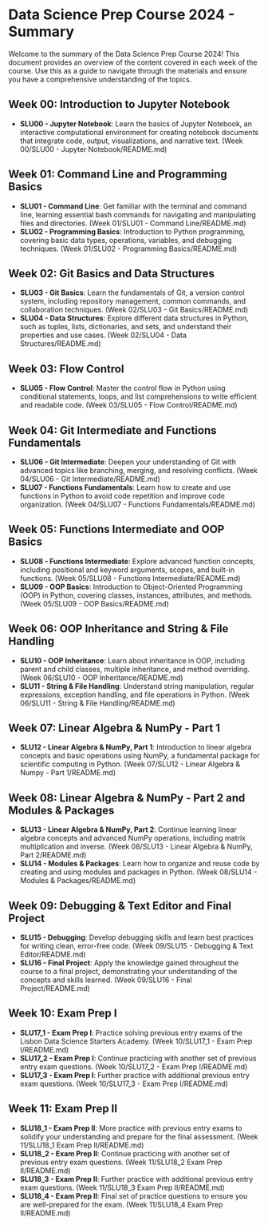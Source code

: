 # Data Science Prep Course 2024 - Summary

Welcome to the summary of the Data Science Prep Course 2024! This document provides an overview of the content covered in each week of the course. Use this as a guide to navigate through the materials and ensure you have a comprehensive understanding of the topics.

## Week 00: Introduction to Jupyter Notebook

* **SLU00 - Jupyter Notebook**: Learn the basics of Jupyter Notebook, an interactive computational environment for creating notebook documents that integrate code, output, visualizations, and narrative text. (Week 00/SLU00 - Jupyter Notebook/README.md)

## Week 01: Command Line and Programming Basics

* **SLU01 - Command Line**: Get familiar with the terminal and command line, learning essential bash commands for navigating and manipulating files and directories. (Week 01/SLU01 - Command Line/README.md)
* **SLU02 - Programming Basics**: Introduction to Python programming, covering basic data types, operations, variables, and debugging techniques. (Week 01/SLU02 - Programming Basics/README.md)

## Week 02: Git Basics and Data Structures

* **SLU03 - Git Basics**: Learn the fundamentals of Git, a version control system, including repository management, common commands, and collaboration techniques. (Week 02/SLU03 - Git Basics/README.md)
* **SLU04 - Data Structures**: Explore different data structures in Python, such as tuples, lists, dictionaries, and sets, and understand their properties and use cases. (Week 02/SLU04 - Data Structures/README.md)

## Week 03: Flow Control

* **SLU05 - Flow Control**: Master the control flow in Python using conditional statements, loops, and list comprehensions to write efficient and readable code. (Week 03/SLU05 - Flow Control/README.md)

## Week 04: Git Intermediate and Functions Fundamentals

* **SLU06 - Git Intermediate**: Deepen your understanding of Git with advanced topics like branching, merging, and resolving conflicts. (Week 04/SLU06 - Git Intermediate/README.md)
* **SLU07 - Functions Fundamentals**: Learn how to create and use functions in Python to avoid code repetition and improve code organization. (Week 04/SLU07 - Functions Fundamentals/README.md)

## Week 05: Functions Intermediate and OOP Basics

* **SLU08 - Functions Intermediate**: Explore advanced function concepts, including positional and keyword arguments, scopes, and built-in functions. (Week 05/SLU08 - Functions Intermediate/README.md)
* **SLU09 - OOP Basics**: Introduction to Object-Oriented Programming (OOP) in Python, covering classes, instances, attributes, and methods. (Week 05/SLU09 - OOP Basics/README.md)

## Week 06: OOP Inheritance and String & File Handling

* **SLU10 - OOP Inheritance**: Learn about inheritance in OOP, including parent and child classes, multiple inheritance, and method overriding. (Week 06/SLU10 - OOP Inheritance/README.md)
* **SLU11 - String & File Handling**: Understand string manipulation, regular expressions, exception handling, and file operations in Python. (Week 06/SLU11 - String & File Handling/README.md)

## Week 07: Linear Algebra & NumPy - Part 1

* **SLU12 - Linear Algebra & NumPy, Part 1**: Introduction to linear algebra concepts and basic operations using NumPy, a fundamental package for scientific computing in Python. (Week 07/SLU12 - Linear Algebra & Numpy - Part 1/README.md)

## Week 08: Linear Algebra & NumPy - Part 2 and Modules & Packages

* **SLU13 - Linear Algebra & NumPy, Part 2**: Continue learning linear algebra concepts and advanced NumPy operations, including matrix multiplication and inverse. (Week 08/SLU13 - Linear Algebra & NumPy, Part 2/README.md)
* **SLU14 - Modules & Packages**: Learn how to organize and reuse code by creating and using modules and packages in Python. (Week 08/SLU14 - Modules & Packages/README.md)

## Week 09: Debugging & Text Editor and Final Project

* **SLU15 - Debugging**: Develop debugging skills and learn best practices for writing clean, error-free code. (Week 09/SLU15 - Debugging & Text Editor/README.md)
* **SLU16 - Final Project**: Apply the knowledge gained throughout the course to a final project, demonstrating your understanding of the concepts and skills learned. (Week 09/SLU16 - Final Project/README.md)

## Week 10: Exam Prep I

* **SLU17_1 - Exam Prep I**: Practice solving previous entry exams of the Lisbon Data Science Starters Academy. (Week 10/SLU17_1 - Exam Prep I/README.md)
* **SLU17_2 - Exam Prep I**: Continue practicing with another set of previous entry exam questions. (Week 10/SLU17_2 - Exam Prep I/README.md)
* **SLU17_3 - Exam Prep I**: Further practice with additional previous entry exam questions. (Week 10/SLU17_3 - Exam Prep I/README.md)

## Week 11: Exam Prep II

* **SLU18_1 - Exam Prep II**: More practice with previous entry exams to solidify your understanding and prepare for the final assessment. (Week 11/SLU18_1 Exam Prep II/README.md)
* **SLU18_2 - Exam Prep II**: Continue practicing with another set of previous entry exam questions. (Week 11/SLU18_2 Exam Prep II/README.md)
* **SLU18_3 - Exam Prep II**: Further practice with additional previous entry exam questions. (Week 11/SLU18_3 Exam Prep II/README.md)
* **SLU18_4 - Exam Prep II**: Final set of practice questions to ensure you are well-prepared for the exam. (Week 11/SLU18_4 Exam Prep II/README.md)